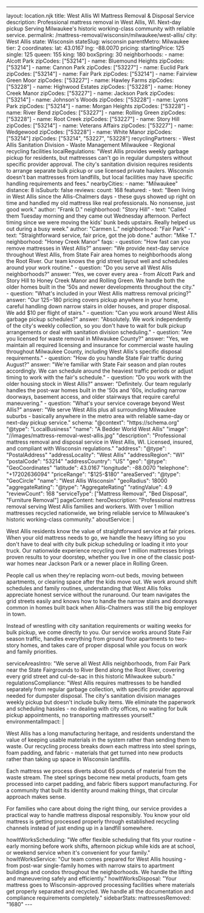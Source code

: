 ---
layout: location.njk
title: West Allis WI Mattress Removal & Disposal Service
description: Professional mattress removal in West Allis, WI. Next-day pickup Serving Milwaukee's historic working-class community with reliable service.
permalink: /mattress-removal/wisconsin/milwaukee/west-allis/
city: West Allis state: Wisconsin stateSlug: wisconsin parentMetro: Milwaukee tier: 2 coordinates: lat: 43.0167 lng: -88.0070 pricing: startingPrice: 125 single: 125 queen: 155 king: 180 boxSpring: 30 neighborhoods: - name: Alcott Park zipCodes: ["53214"] - name: Bluemound Heights zipCodes: ["53214"] - name: Cannon Park zipCodes: ["53227"] - name: Euclid Park zipCodes: ["53214"] - name: Fair Park zipCodes: ["53214"] - name: Fairview Green Moor zipCodes: ["53227"] - name: Hawley Farms zipCodes: ["53228"] - name: Highwood Estates zipCodes: ["53228"] - name: Honey Creek Manor zipCodes: ["53227"] - name: Jackson Park zipCodes: ["53214"] - name: Johnson's Woods zipCodes: ["53228"] - name: Lyons Park zipCodes: ["53214"] - name: Morgan Heights zipCodes: ["53228"] - name: River Bend zipCodes: ["53227"] - name: Rolling Green zipCodes: ["53228"] - name: Root Creek zipCodes: ["53227"] - name: Story Hill zipCodes: ["53214"] - name: Veterans Affairs zipCodes: ["53227"] - name: Wedgewood zipCodes: ["53228"] - name: White Manor zipCodes: ["53214"] zipCodes: ["53214", "53227", "53228"] recyclingPartners: - West Allis Sanitation Division - Waste Management Milwaukee - Regional recycling facilities localRegulations: "West Allis provides weekly garbage pickup for residents, but mattresses can't go in regular dumpsters without specific provider approval. The city's sanitation division requires residents to arrange separate bulk pickup or use licensed private haulers. Wisconsin doesn't ban mattresses from landfills, but local facilities may have specific handling requirements and fees." nearbyCities: - name: "Milwaukee" distance: 8 isSuburb: false reviews: count: 168 featured: - text: "Been living in West Allis since the Allis-Chalmers days - these guys showed up right on time and handled my old mattress like real professionals. No nonsense, just good work." author: "Frank D." neighborhood: "Story Hill" - text: "Called them Tuesday morning and they came out Wednesday afternoon. Perfect timing since we were moving the kids' bunk beds upstairs. Really helped us out during a busy week." author: "Carmen L." neighborhood: "Fair Park" - text: "Straightforward service, fair price, got the job done." author: "Mike T." neighborhood: "Honey Creek Manor" faqs: - question: "How fast can you remove mattresses in West Allis?" answer: "We provide next-day service throughout West Allis, from State Fair area homes to neighborhoods along the Root River. Our team knows the grid street layout well and schedules around your work routine." - question: "Do you serve all West Allis neighborhoods?" answer: "Yes, we cover every area - from Alcott Park and Story Hill to Honey Creek Manor and Rolling Green. We handle both the older homes built in the '50s and newer developments throughout the city." - question: "What's included in your West Allis mattress removal pricing?" answer: "Our $125-$180 pricing covers pickup anywhere in your home, careful handling down narrow stairs in older houses, and proper disposal. We add $10 per flight of stairs." - question: "Can you work around West Allis garbage pickup schedules?" answer: "Absolutely. We work independently of the city's weekly collection, so you don't have to wait for bulk pickup arrangements or deal with sanitation division scheduling." - question: "Are you licensed for waste removal in Milwaukee County?" answer: "Yes, we maintain all required licensing and insurance for commercial waste hauling throughout Milwaukee County, including West Allis's specific disposal requirements." - question: "How do you handle State Fair traffic during August?" answer: "We're familiar with State Fair season and plan routes accordingly. We can schedule around the heaviest traffic periods or adjust timing to work with the fair's schedule." - question: "Do you work with the older housing stock in West Allis?" answer: "Definitely. Our team regularly handles the post-war homes built in the '50s and '60s, including narrow doorways, basement access, and older stairways that require careful maneuvering." - question: "What's your service coverage beyond West Allis?" answer: "We serve West Allis plus all surrounding Milwaukee suburbs - basically anywhere in the metro area with reliable same-day or next-day pickup service." schema: "@context": "https://schema.org" "@type": "LocalBusiness" "name": "A Bedder World West Allis" "image": "//images/mattress-removal-west-allis.jpg" "description": "Professional mattress removal and disposal service in West Allis, WI. Licensed, insured, and compliant with Wisconsin regulations." "address": "@type": "PostalAddress" "addressLocality": "West Allis" "addressRegion": "WI" "postalCode": "53214" "addressCountry": "US" "geo": "@type": "GeoCoordinates" "latitude": 43.0167 "longitude": -88.0070 "telephone": "+17202636094" "priceRange": "$125-$180" "areaServed": "@type": "GeoCircle" "name": "West Allis Wisconsin" "geoRadius": 18000 "aggregateRating": "@type": "AggregateRating" "ratingValue": 4.9 "reviewCount": 168 "serviceType": ["Mattress Removal", "Bed Disposal", "Furniture Removal"] pageContent: heroDescription: "Professional mattress removal serving West Allis families and workers. With over 1 million mattresses recycled nationwide, we bring reliable service to Milwaukee's historic working-class community." aboutService: | <p>West Allis residents know the value of straightforward service at fair prices. When your old mattress needs to go, we handle the heavy lifting so you don't have to deal with city bulk pickup scheduling or loading it into your truck. Our nationwide experience recycling over 1 million mattresses brings proven results to your doorstep, whether you live in one of the classic post-war homes near Jackson Park or a newer place in Rolling Green.</p> <p>People call us when they're replacing worn-out beds, moving between apartments, or clearing space after the kids move out. We work around shift schedules and family routines, understanding that West Allis folks appreciate honest service without the runaround. Our team navigates the grid streets easily and knows how to handle the narrow stairs and doorways common in homes built back when Allis-Chalmers was still the big employer in town.</p> <p>Instead of wrestling with city sanitation requirements or waiting weeks for bulk pickup, we come directly to you. Our service works around State Fair season traffic, handles everything from ground floor apartments to two-story homes, and takes care of proper disposal while you focus on work and family priorities.</p> serviceAreasIntro: "We serve all West Allis neighborhoods, from Fair Park near the State Fairgrounds to River Bend along the Root River, covering every grid street and cul-de-sac in this historic Milwaukee suburb." regulationsCompliance: "West Allis requires mattresses to be handled separately from regular garbage collection, with specific provider approval needed for dumpster disposal. The city's sanitation division manages weekly pickup but doesn't include bulky items. We eliminate the paperwork and scheduling hassles - no dealing with city offices, no waiting for bulk pickup appointments, no transporting mattresses yourself." environmentalImpact: | <p>West Allis has a long manufacturing heritage, and residents understand the value of keeping usable materials in the system rather than sending them to waste. Our recycling process breaks down each mattress into steel springs, foam padding, and fabric - materials that get turned into new products rather than taking up space in Wisconsin landfills.</p> <p>Each mattress we process diverts about 65 pounds of material from the waste stream. The steel springs become new metal products, foam gets processed into carpet padding, and fabric fibers support manufacturing. For a community that built its identity around making things, that circular approach makes sense.</p> <p>For families who care about doing the right thing, our service provides a practical way to handle mattress disposal responsibly. You know your old mattress is getting processed properly through established recycling channels instead of just ending up in a landfill somewhere.</p> howItWorksScheduling: "We offer flexible scheduling that fits your routine - early morning before work shifts, afternoon pickup while kids are at school, or weekend service when it's convenient for your family." howItWorksService: "Our team comes prepared for West Allis housing - from post-war single-family homes with narrow stairs to apartment buildings and condos throughout the neighborhoods. We handle the lifting and maneuvering safely and efficiently." howItWorksDisposal: "Your mattress goes to Wisconsin-approved processing facilities where materials get properly separated and recycled. We handle all the documentation and compliance requirements completely." sidebarStats: mattressesRemoved: "1680" ---